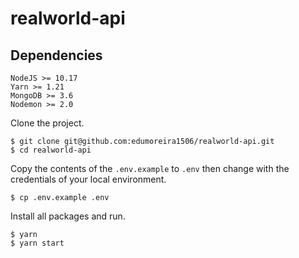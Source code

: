 # realworld-api

## Dependencies

```
NodeJS >= 10.17
Yarn >= 1.21
MongoDB >= 3.6
Nodemon >= 2.0
```

Clone the project.
```console
$ git clone git@github.com:edumoreira1506/realworld-api.git
$ cd realworld-api
```

Copy the contents of the `.env.example` to `.env` then change with the credentials of your local environment.

```console
$ cp .env.example .env
```

Install all packages and run.
```console
$ yarn
$ yarn start
```
